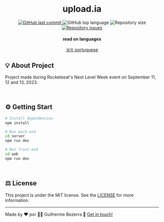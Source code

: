  <div align="center">
    <h1 align="center">
      upload.ia
   </h1>
</div>

<p align="center">
  <a href="https://github.com/gbdsantos/next-level-week-13-upload-ai/commits/master">
    <img alt="GitHub last commit" src="https://img.shields.io/github/last-commit/gbdsantos/next-level-week-13-upload-ai.svg">
  </a>

  <img alt="GitHub top language" src="https://img.shields.io/github/languages/top/gbdsantos/next-level-week-13-upload-ai.svg">

  <img alt="Repository size" src="https://img.shields.io/github/repo-size/gbdsantos/next-level-week-13-upload-ai.svg">

  <a href="https://github.com/gbdsantos/next-level-week-13-upload-ai/issues">
    <img alt="Repository issues" src="https://img.shields.io/github/issues/gbdsantos/next-level-week-13-upload-ai.svg">
  </a>
</p>

<div align="center">
  <h4 align="center">read on languages</h4>
  <a href="https://github.com/gbdsantos/next-level-week-13-upload-ai/blob/master/README.pt-br.md" hreflang="pt-br">🇧🇷 portuguese
  </a>
</div>

## 💡 About Project

Project made during Rocketseat's Next Level Week event on September 11, 12 and 13, 2023.

<br>

## ⚙️ Getting Start

```Bash
# Install dependencies
npm install

# Run back-end
cd server
npm run dev

# Run front-end
cd web
npm run dev
```
<br>

## ⚖️ License

This project is under the MIT license. See the [LICENSE](https://github.com/gbdsantos/next-level-week-13-upload-ai/blob/master/LICENSE) for more information.

---
Made by ♥ por :man_astronaut: Guilherme Bezerra :wave: [Get in touch!](https://www.linkedin.com/in/gbdsantos/)
